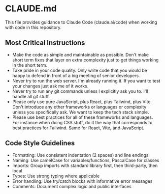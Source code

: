 # CLAUDE.md

This file provides guidance to Claude Code (claude.ai/code) when working with code in this repository.

## Most Critical Instructions

- Make the code as simple and maintainable as possible. Don't make short term fixes that layer on extra complexity just to get things working in the short term.
- Take pride in your code quality. Only write code that you would be happy to defend in front of a big meeting of senior developers.
- Never try to run the web server. I'm already running it. If you want to test your changes just ask me of it works.
- Never try to run any git commands unless I explicitly ask you to. I'll handle all git stuff.
- Please only use pure JavaScript, plus React, plus Tailwind, plus Vite. Don't introduce any other frameworks or languages or complexity unless you specifically ask. We want to keep the tech stack simple.
- Please use best practices for all of these frameworks and languages. For instance when doing CSS stuff, do it the way that corresponds to best practices for Tailwind. Same for React, Vite, and JavaScript.

## Code Style Guidelines

- Formatting: Use consistent indentation (2 spaces) and line endings
- Naming: Use camelCase for variables/functions, PascalCase for classes
- Imports: Group imports with standard library first, then third-party, then local
- Types: Use strong typing where applicable
- Error handling: Use try/catch blocks with informative error messages
- Comments: Document complex logic and public interfaces
